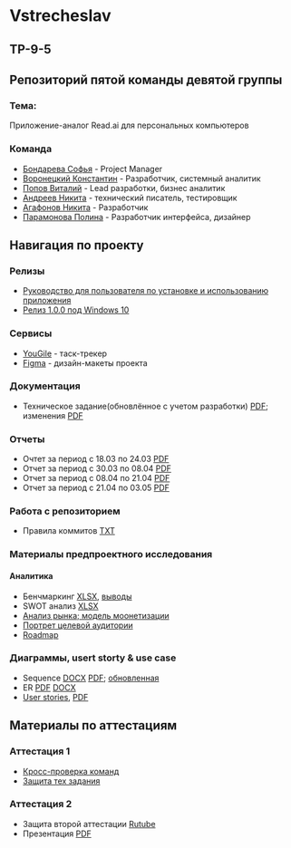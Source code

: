 # Vstrecheslav
## TP-9-5
## Репозиторий пятой команды девятой группы
### Тема: 
Приложение-аналог Read.ai для персональных компьютеров

### Команда
 - [Бондарева Софья](https://github.com/bebrusova "") - Project Manager
 - [Воронецкий Константин](https://github.com/kotovro "") - Разработчик, системный аналитик
 - [Попов Виталий](https://github.com/blacklavilass "") - Lead разработки, бизнес аналитик
 - [Андреев Никита](https://github.com/Neonchikk "") - технический писатель, тестировщик
 - [Агафонов Никита](https://github.com/Fatomartyr "") - Разработчик
 - [Парамонова Полина](https://github.com/Paramon2003 "") - Разработчик интерфейса, дизайнер
 
 ## Навигация по проекту

### Релизы
- [Руководство для пользователя по установке и использованию приложения](https://vk.com/wall-230195371_2)
- [Релиз 1.0.0 под Windows 10](https://drive.google.com/file/d/1PQHqgqaMJc2b2YNO1almrWnZ6WpSnmWP/view) 

### Сервисы

- [YouGile](https://ru.yougile.com/board/icqgfj2i9nk9) - таск-трекер
- [Figma](https://www.figma.com/file/tgjyOfaAtJQgewFkinZqpI?node-id=0:1&locale=en&type=design) - дизайн-макеты проекта
### Документация

- Техническое задание(обновлённое с учетом разработки) [PDF](https://github.com/kotovro/TP-9-5/blob/main/Documents/%D0%A2%D0%B5%D1%85%D0%BD%D0%B8%D1%87%D0%B5%D1%81%D0%BA%D0%BE%D0%B5_%D0%B7%D0%B0%D0%B4%D0%B0%D0%BD%D0%B8%D0%B5_%D1%81_%D0%BF%D1%80%D0%B0%D0%B2%D0%BA%D0%B0%D0%BC%D0%B8.pdf); изменения [PDF](https://github.com/kotovro/TP-9-5/blob/main/Documents/%D0%A1%D0%BF%D0%B8%D1%81%D0%BE%D0%BA_%D0%B2%D0%BD%D0%B5%D1%81%D0%B5%D0%BD%D0%BD%D1%8B%D1%85_%D0%BF%D1%80%D0%B0%D0%B2%D0%BE%D0%BA_%D0%B2_%D1%82%D0%B5%D1%85%D0%BD%D0%B8%D1%87%D0%B5%D1%81%D0%BA%D0%BE%D0%B5_%D0%B7%D0%B0%D0%B4%D0%B0%D0%BD%D0%B8%D0%B5.pdf)

### Отчеты
- Очтет за период с 18.03 по 24.03 [PDF](https://bit.ly/4lC3QNT)
- Отчет за период с 30.03 по 08.04 [PDF](https://bit.ly/3GcbfDe) 
- Отчет за период с 08.04 по 21.04 [PDF](https://github.com/kotovro/TP-9-5/blob/main/Documents/%D0%9E%D1%82%D1%87%D0%B5%D1%82_%D0%B7%D0%B0_%D0%BF%D0%B5%D1%80%D0%B8%D0%BE%D0%B4_%D1%81_08_04_%D0%BF%D0%BE_21_04.pdf)
- Отчет за период с 21.04 по 03.05 [PDF](https://github.com/kotovro/TP-9-5/blob/main/Documents/%D0%9E%D1%82%D1%87%D0%B5%D1%82_%D0%B7%D0%B0_%D0%BF%D0%B5%D1%80%D0%B8%D0%BE%D0%B4_%D1%81_21_04_%D0%BF%D0%BE_03_05.pdf)
### Работа с репозиторием

- Правила коммитов [TXT](https://github.com/kotovro/TP-9-5/blob/main/Documents/commitrules.txt)
### Материалы предпроектного исследования
#### Аналитика
- Бенчмаркинг [XLSX](https://shorturl.at/X3Igz), [выводы](https://docs.google.com/document/d/1G0JKdgnGKwCzXxGnt9JjcxBIZKs8HunQ/edit?usp=sharing&ouid=114850176025970822206&rtpof=true&sd=true)
- SWOT анализ [XLSX](https://shorturl.at/58z0T)
- [Анализ рынка; модель моонетизации](https://github.com/kotovro/TP-9-5/blob/main/Documents/Предпроектные%20исследования/Анализ%20рынка%20и%20модель%20монетизации.pdf)
- [Портрет целевой аудитории](https://github.com/kotovro/TP-9-5/blob/main/Documents/Предпроектные%20исследования/Портрет%20целевой%20аудитории.pdf)
- [Roadmap](https://github.com/kotovro/TP-9-5/blob/main/Documents/RoadmapPDF.pdf)

### Диаграммы, usert storty & use case
- Sequence [DOCX](https://bit.ly/41Ozvno) [PDF](https://shorturl.at/uPZeM); [обновленная](https://github.com/kotovro/TP-9-5/blob/main/Documents/Diagrams/%D0%9E%D0%B1%D0%BD%D0%BE%D0%B2%D0%BB%D0%B5%D0%BD%D0%BD%D0%B0%D1%8F_sequence_diagram.pdf)
- ER [PDF](https://shorturl.at/GvHCe) [DOCX](https://bit.ly/erd_docx)
- [User stories](https://docs.google.com/document/d/1VI38AyJcwgZ0zJBAdn-Z_-T8HVos9nWfmZwtC185uNU/edit?usp=sharing), [PDF](https://github.com/kotovro/TP-9-5/blob/main/Documents/User_stories_and_use_cases.pdf)  
 ## Материалы по аттестациям
 ### Аттестация 1
 - [Кросс-проверка команд](https://docs.google.com/spreadsheets/d/16dYTz6zW2YxYeqqG0Wbo7U_hYHtsoE2jADToYRZJZ2s/edit?usp=sharing)
 - [Защита тех задания](https://drive.google.com/file/d/1Fx6a6WyuxJ6CGGZiUwpdNjLTP9FReBP4/view?usp=drivesdk)
 ### Аттестация 2
 - Защита второй аттестации [Rutube](https://rutube.ru/video/f2f09203d8218bb849fc84aa4cc1bc8b/)
 - Презентация [PDF](https://github.com/kotovro/TP-9-5/blob/main/Documents/%D0%92%D1%8B%D1%81%D1%82%D1%83%D0%BF%D0%BB%D0%B5%D0%BD%D0%B8%D0%B5/Attestation_2_presentation.pdf)
